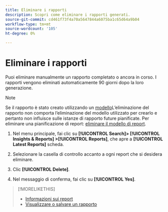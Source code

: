 ```yaml
---
title: Eliminare i rapporti
description: Scopri come eliminare i rapporti generati.
source-git-commit: cd461f73f4a70a5647844a6075ba1c65d64a9b04
workflow-type: tm+mt
source-wordcount: '105'
ht-degree: 0%

---
```


# Eliminare i rapporti

Puoi eliminare manualmente un rapporto completato o ancora in corso. I rapporti vengono eliminati automaticamente 90 giorni dopo la loro generazione.

>[!NOTE]
>
>Se il rapporto è stato creato utilizzando un [modello](/help/search-social-commerce/reports/automation/templates/template-about.md)L’eliminazione del rapporto non comporta l’eliminazione del modello utilizzato per crearlo e pertanto non influisce sulle istanze di rapporto future pianificate. Per eliminare una pianificazione di report: [eliminare il modello di report](/help/search-social-commerce/reports/automation/templates/template-delete.md).

1. Nel menu principale, fai clic su **[!UICONTROL Search]> [!UICONTROL Insights & Reports] >[!UICONTROL Reports]**, che apre a **[!UICONTROL Latest Reports]** scheda.

1. Selezionare la casella di controllo accanto a ogni report che si desidera eliminare.

1. Clic **[!UICONTROL Delete]**.

1. Nel messaggio di conferma, fai clic su **[!UICONTROL Yes]**.

>[!MORELIKETHIS]
>
>* [Informazioni sui report](/help/search-social-commerce/reports/report-about.md)
>* [Visualizzare o salvare un rapporto](/help/search-social-commerce/reports/management/report-view-save.md)


